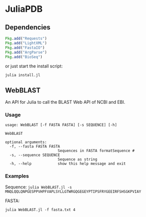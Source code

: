 # JuliaPDB


## Dependencies

```julia
Pkg.add("Requests")
Pkg.add("LightXML")
Pkg.add("FastaIO")
Pkg.add("ArgParse")
Pkg.add("BioSeq")
```

or just start the install script:

```julia install.jl```

## WebBLAST

An API for Julia to call the BLAST Web API of NCBI and EBI.
### Usage

```
usage: WebBLAST [-f FASTA FASTA] [-s SEQUENCE] [-h]

WebBLAST

optional arguments:
  -f, --fasta FASTA FASTA
                        Sequences in FASTA formatSequence #
  -s, --sequence SEQUENCE
                        Sequence as string
  -h, --help            show this help message and exit

```
### Examples

Sequence:
```julia WebBLAST.jl -s MNQLQQLQNPGESPPVHPFVAPLSYLLGTWRGQGEGEYPTIPSFRYGEEIRFSHSGKPVIAY```

FASTA:

```julia WebBLAST.jl -f fasta.txt 4```
